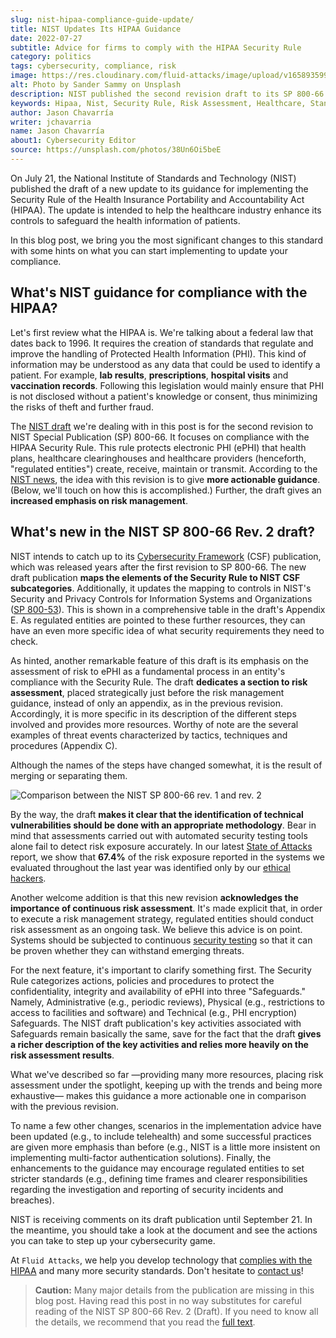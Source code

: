 ```yaml
---
slug: nist-hipaa-compliance-guide-update/
title: NIST Updates Its HIPAA Guidance
date: 2022-07-27
subtitle: Advice for firms to comply with the HIPAA Security Rule
category: politics
tags: cybersecurity, compliance, risk
image: https://res.cloudinary.com/fluid-attacks/image/upload/v1658935999/blog/nist-hipaa-compliance-guide-update/cover_hipaa.webp
alt: Photo by Sander Sammy on Unsplash
description: NIST published the second revision draft to its SP 800-66. Learn about the most significant changes that are being introduced.
keywords: Hipaa, Nist, Security Rule, Risk Assessment, Healthcare, Standard, Compliance, Ethical Hacking, Pentesting
author: Jason Chavarría
writer: jchavarria
name: Jason Chavarría
about1: Cybersecurity Editor
source: https://unsplash.com/photos/38Un6Oi5beE
---
```


On July 21,
the National Institute of Standards and Technology (NIST)
published the draft of a new update to its guidance
for implementing the Security Rule
of the Health Insurance Portability and Accountability Act (HIPAA).
The update is intended to help the healthcare industry enhance its controls
to safeguard the health information of patients.

In this blog post,
we bring you the most significant changes to this standard
with some hints on what you can start implementing
to update your compliance.

## What's NIST guidance for compliance with the HIPAA?

Let's first review what the HIPAA is.
We're talking about a federal law that dates back to 1996.
It requires the creation of standards
that regulate and improve the handling of Protected Health Information (PHI).
This kind of information may be understood as any data
that could be used to identify a patient.
For example,
**lab results**,
**prescriptions**,
**hospital visits**
and **vaccination records**.
Following this legislation would mainly ensure
that PHI is not disclosed without a patient's knowledge or consent,
thus minimizing the risks of theft and further fraud.

The [NIST draft](https://doi.org/10.6028/NIST.SP.800-66r2.ipd)
we're dealing with in this post is for the second revision
to NIST Special Publication (SP) 800-66.
It focuses on compliance with the HIPAA Security Rule.
This rule protects electronic PHI (ePHI) that health plans,
healthcare clearinghouses
and healthcare providers
(henceforth,
"regulated entities")
create,
receive,
maintain
or transmit.
According to the [NIST news](https://www.nist.gov/news-events/news/2022/07/nist-updates-guidance-health-care-cybersecurity),
the idea with this revision is to give **more actionable guidance**.
(Below,
we'll touch on how this is accomplished.)
Further,
the draft gives an **increased emphasis on risk management**.

## What's new in the NIST SP 800-66 Rev. 2 draft?

NIST intends to catch up to its [Cybersecurity Framework](https://doi.org/10.6028/NIST.CSWP.04162018)
(CSF) publication,
which was released years after the first revision to SP 800-66.
The new draft publication **maps the elements of the Security Rule
to NIST CSF subcategories**.
Additionally,
it updates the mapping to controls
in NIST's Security and Privacy Controls for Information Systems
and Organizations ([SP 800-53](https://doi.org/10.6028/NIST.SP.800-53r5)).
This is shown in a comprehensive table in the draft's Appendix E.
As regulated entities are pointed to these further resources,
they can have an even more specific idea
of what security requirements they need to check.

As hinted,
another remarkable feature of this draft is its emphasis
on the assessment of risk to ePHI
as a fundamental process in an entity's compliance with the Security Rule.
The draft **dedicates a section to risk assessment**,
placed strategically just before the risk management guidance,
instead of only an appendix,
as in the previous revision.
Accordingly,
it is more specific in its description of the different steps involved
and provides more resources.
Worthy of note are the several examples of threat events
characterized by tactics,
techniques
and procedures (Appendix C).

Although the names of the steps have changed somewhat,
it is the result of merging or separating them.

<div class="imgblock">

![Comparison between the NIST SP 800-66 rev. 1 and rev. 2](https://res.cloudinary.com/fluid-attacks/image/upload/v1658936600/blog/nist-hipaa-compliance-guide-update/Figure_assessment.webp)

</div>

By the way,
the draft **makes it clear
that the identification of technical vulnerabilities should be done
with an appropriate methodology**.
Bear in mind that assessments carried out
with automated security testing tools alone
fail to detect risk exposure accurately.
In our latest [State of Attacks](https://try.fluidattacks.tech/state-of-attacks-2022/)
report,
we show
that **67.4%** of the risk exposure reported
in the systems we evaluated throughout the last year
was identified only by our [ethical hackers](../what-is-ethical-hacking/).

Another welcome addition is
that this new revision **acknowledges the importance
of continuous risk assessment**.
It's made explicit that,
in order to execute a risk management strategy,
regulated entities should conduct risk assessment as an ongoing task.
We believe this advice is on point.
Systems should be subjected to continuous [security testing](../../solutions/security-testing/)
so that it can be proven whether they can withstand emerging threats.

For the next feature,
it's important to clarify something first.
The Security Rule categorizes actions,
policies
and procedures
to protect the confidentiality,
integrity
and availability of ePHI
into three "Safeguards."
Namely,
Administrative (e.g., periodic reviews),
Physical (e.g., restrictions to access to facilities and software)
and Technical (e.g., PHI encryption) Safeguards.
The NIST draft publication's key activities associated with Safeguards
remain basically the same,
save for the fact
that the draft **gives a richer description of the key activities
and relies more heavily on the risk assessment results**.

What we've described so far —providing many more resources,
placing risk assessment under the spotlight,
keeping up with the trends
and being more exhaustive— makes this guidance a more actionable one
in comparison with the previous revision.

To name a few other changes,
scenarios in the implementation advice have been updated
(e.g., to include telehealth)
and some successful practices are given more emphasis than before
(e.g., NIST is a little more insistent
on implementing multi-factor authentication solutions).
Finally,
the enhancements to the guidance may encourage regulated entities
to set stricter standards
(e.g., defining time frames
and clearer responsibilities regarding the investigation
and reporting of security incidents and breaches).

NIST is receiving comments on its draft publication until September 21.
In the meantime,
you should take a look at the document
and see the actions you can take to step up your cybersecurity game.

At `Fluid Attacks`,
we help you develop technology
that [complies with the HIPAA](../../compliance/hipaa/)
and many more security standards.
Don't hesitate to [contact us](../../contact-us/)\!

> **Caution:**
> Many major details from the publication are missing in this blog post.
> Having read this post in no way substitutes
> for careful reading of the NIST SP 800-66 Rev. 2 (Draft).
> If you need to know all the details,
> we recommend that you read the
> [full text](https://doi.org/10.6028/NIST.SP.800-66r2.ipd).
